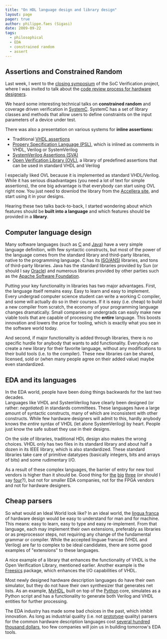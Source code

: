 ```yaml
---
title: "On HDL language design and library design"
layout: page 
pager: true
author: philippe.faes (Sigasi)
date: 2009-09-22
tags: 
  - philosophical
  - EDA
  - constrained random
  - assert
---
```

<div class="content">
<h2>Assertions and Constrained Random</h2><p>Last week, I went to the <a href="http://www.socverification.be/public/symposium/" class="elf-external elf-icon">closing symposium</a> of the <a>SoC Verification</a> project, where I was invited to talk about the <a href="http://www.sigasi.com/node/217">code review process for hardware designers</a>.</p><p>We heard some interesting technical talks on <strong>constrained random</strong> and coverage driven verification in <a href="http://www.systemc.org" class="elf-external elf-icon">SystemC</a>. SystemC has a set of library classes and methods that allow users to define constraints on the input parameters of a device under test.</p><p>There was also a presentation on various systems for <strong>inline assertions<strong>:</strong></strong></p><ul><li>Traditional <a href="http://www.csee.umbc.edu/help/VHDL/sequential.html#asse" class="elf-external elf-icon">VHDL assertions</a></li><li><a href="http://en.wikipedia.org/wiki/Property_Specification_Language" class="elf-external elf-icon">Propery Specification Language (PSL)</a>, which is inlined as comments in VHDL, Verilog or SystemVerilog</li><li><a href="http://www.doulos.com/knowhow/sysverilog/tutorial/assertions/" class="elf-external elf-icon">SystemVerilog Assertions (SVA)</a></li><li><a href="http://www.accellera.org/activities/ovl" class="elf-external elf-icon">Open Verification Library (OVL)</a>, a library of predefined assertions that can be used in standard VHDL and Verilog</li></ul><p>I especially liked OVL because it is implemented as standard VHDL/Verilog. While it has serious disadvantages (you need a lot of text for simple assertions), the one big advantage is that everybody can start using OVL right now. You just need to downlod the library from the <a href="http://www.accellera.org/activities/ovl" class="elf-external elf-icon">Accellera site</a>, and start using it in your designs.</p><p>Hearing these two talks back-to-back, I started wondering about which features should be <strong>built into a language</strong> and which features should be provided in a <strong>library</strong>. </p><h2>Computer language design</h2><p>Many software languages (such as <a href="http://en.wikipedia.org/wiki/C_%28programming_language%29" class="elf-external elf-icon">C</a> and <a href="http://en.wikipedia.org/wiki/Java_%28programming_language%29" class="elf-external elf-icon">Java</a>) have a very simple language definition, with few syntactic constructs, but most of the power of the language comes from the standard library and third-party libraries, native to the programming language. C has its <a href="http://en.wikipedia.org/wiki/C_standard_library" class="elf-external elf-icon">ISO/ANSI</a> libraries, and tons of third-party libraries. Java has the standard libraries provided by Sun (or should I say <a href="http://www.oracle.com/us/corporate/press/018363" class="elf-external elf-icon">Oracle</a>) and numerous libraries provided by other parties such as the <a href="http://www.apache.org" class="elf-external elf-icon">Apache Software Foundation</a>. </p><p>Putting your key functionality in libraries has two major advantages. First, the language itself remains easy. Easy to learn and easy to implement. Every undergrad computer science student can write a working C compiler, and some will actually do so in their courses. If it is easy (i.e. cheap) to build a new compiler from scratch, the economy of your programming language changes dramatically. Small companies or undergrads can easily make new viable tools that are capable of processing the <strong>entire</strong> language. This boosts innovation and lowers the price for tooling, which is exactly what you see in the software world today.</p><p>And second, if major functionality is added through libraries, there is no specific hurdle for anybody that wants to add functionality. Everybody can create a new library for their favorite language, without any modifications to their build tools (i.e. to the compiler). These new libraries can be shared, licensed, sold or (when many people agree on their added value) maybe even standardized.</p><h2>EDA and its languages</h2><p>In the EDA world, people have been doing things backwards for the last two decades.<br/>Languages like VHDL and SystemVerilog have clearly been designed (or rather: <em>negotiated</em>) in standards committees. These languages have a large amount of syntactic constructs, many of which are inconsistent with other constructs. While few hardware designers will admit to this, hardly anybody knows the <em>entire</em> syntax of VHDL (let alone SystemVerilog) by heart. People just know the safe subset they use in their designs.</p><p>On the side of libraries, traditional HDL design also makes the wrong choices. VHDL only has two files in its standard library and about half a dozen in its IEEE library, which is also standardized. These standard libraries take care of primitive datatypes (basically integers, bits and arrays of bits) and some rudimentary I/O. </p><p>As a result of these complex languages, the barrier of entry for new tool vendors is higher than it should be. Good thing for <a href="http://synopsys.com" class="elf-external elf-icon">the</a> <a href="http://cadence.com" class="elf-external elf-icon">big</a> <a href="http://mentor.com" class="elf-external elf-icon">three</a> (or should I say <a href="http://magma-da.com" class="elf-external elf-icon">four</a>?), but not for smaller EDA companies, not for the FPGA vendors and not for hardware designers.</p><h2>Cheap parsers</h2><p>So what would an Ideal World look like? In an ideal world, the <a href="http://en.wikipedia.org/wiki/Lingua_franca" class="elf-external elf-icon">lingua franca</a> of hardware design would be easy to understand for man and for machine. This means: easy to learn, easy to type and easy re-implement. From that language, each may implement their own extensions, preferably as libraries or as preprocessor steps, not requiring any change of the fundamental grammar or compiler. While the accepted linguae francae (VHDL and Verilog) are far to complex to be ideal candidates, there are some good examples of "extensions" to these languages.</p><p>A nice example of a library that enhances the functionality of VHDL is the Open Verification Library, mentioned earlier. Another example is the <a href="http://www.easics.com/webtools/freesics" class="elf-external elf-icon">Freesics</a> package, which enhances the I/O capabilities of VHDL.</p><p>Most newly designed hardware description languages do have their own simulator, but they do not have their own synthesizer that generates net lists. As an example, <a href="http://myhdl.org" class="elf-external elf-icon">MyHDL</a>, built on top of the <a href="http://www.python.org" class="elf-external elf-icon">Python</a> core, simulates as a Python script and has a functionality to generate both Verilog and VHDL entities for further processing.</p><p>The EDA industry has made some bad choices in the past, which inhibit innovation. As long as industrial quality (i.e. not <a href="http://home.wtal.de/software-solutions/vhdl-parser/readme.html" class="elf-external elf-icon">prototype</a> quality) parsers for the common hardware description languages cost <a href="http://www.verific.com" class="elf-external elf-icon">several hundred thousand dollars</a>, too few companies will join us in building tomorrow's EDA tools.</p>  </div>

